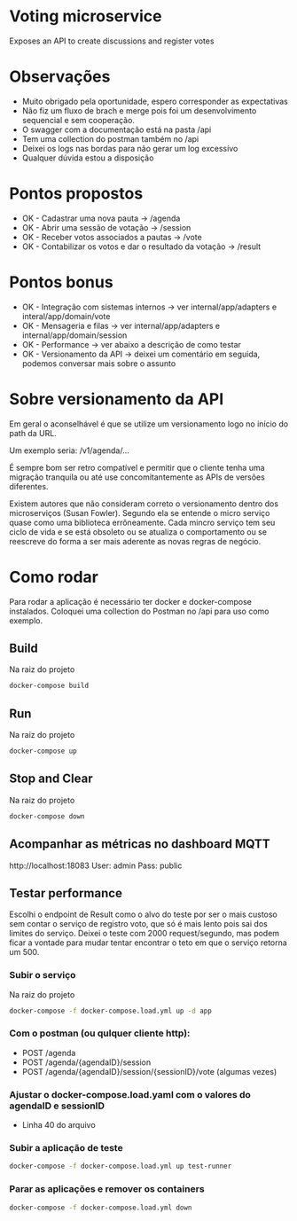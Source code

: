 # Voting microservice

Exposes an API to create discussions and register votes

# Observações
* Muito obrigado pela oportunidade, espero corresponder as expectativas
* Não fiz um fluxo de brach e merge pois foi um desenvolvimento sequencial e sem cooperação.
* O swagger com a documentação está na pasta /api
* Tem uma collection do postman também no /api
* Deixei os logs nas bordas para não gerar um log excessívo
* Qualquer dúvida estou a disposição

# Pontos propostos
* OK - Cadastrar uma nova pauta -> /agenda
* OK - Abrir uma sessão de votação -> /session
* OK - Receber votos associados a pautas -> /vote
* OK - Contabilizar os votos e dar o resultado da votação -> /result

# Pontos bonus
* OK - Integração com sistemas internos -> ver internal/app/adapters e interal/app/domain/vote
* OK - Mensageria e filas -> ver internal/app/adapters e internal/app/domain/session
* OK - Performance -> ver abaixo a descrição de como testar
* OK - Versionamento da API -> deixei um comentário em seguida, podemos conversar mais sobre o assunto

# Sobre versionamento da API
Em geral o aconselhável é que se utilize um versionamento logo no início do path da URL.

Um exemplo seria: /v1/agenda/...

É sempre bom ser retro compatível e permitir que o cliente tenha uma migração tranquila ou até use concomitantemente as APIs de versões diferentes.

Existem autores que não consideram correto o versionamento dentro dos microserviços (Susan Fowler). Segundo ela se entende o micro serviço quase como uma biblioteca errôneamente.
Cada mincro serviço tem seu ciclo de vida e se está obsoleto ou se atualiza o comportamento ou se reescreve do forma a ser mais aderente as novas regras de negócio.

# Como rodar

Para rodar a aplicação é necessário ter docker e docker-compose instalados.
Coloquei uma collection do Postman no /api para uso como exemplo.

## Build
Na raiz do projeto
```bash
docker-compose build
```

## Run
Na raiz do projeto
```bash
docker-compose up
```

## Stop and Clear
Na raiz do projeto
```bash
docker-compose down
```

## Acompanhar as métricas no dashboard MQTT
http://localhost:18083
User: admin
Pass: public

## Testar performance
Escolhi o endpoint de Result como o alvo do teste por ser o mais custoso sem contar o serviço de registro voto, que só é mais lento pois sai dos limites do serviço.
Deixei o teste com 2000 request/segundo, mas podem ficar a vontade para mudar tentar encontrar o teto em que o serviço retorna um 500.

### Subir o serviço
Na raiz do projeto
```bash
docker-compose -f docker-compose.load.yml up -d app
```
### Com o postman (ou qulquer cliente http):
* POST /agenda
* POST /agenda/{agendaID}/session
* POST /agenda/{agendaID}/session/{sessionID}/vote (algumas vezes)

### Ajustar o docker-compose.load.yaml com o valores do agendaID e sessionID
* Linha 40 do arquivo

### Subir a aplicação de teste
```bash
docker-compose -f docker-compose.load.yml up test-runner
```

### Parar as aplicações e remover os containers
```bash
docker-compose -f docker-compose.load.yml down
```